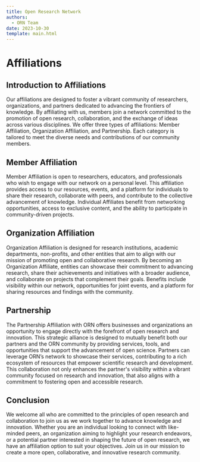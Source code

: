 ```yaml
---
title: Open Research Network
authors:
  - ORN Team
date: 2023-10-30
template: main.html
---
```


# Affiliations

## Introduction to Affiliations

Our affiliations are designed to foster a vibrant community of researchers,
organizations, and partners dedicated to advancing the frontiers of knowledge.
By affiliating with us, members join a network committed to the promotion of
open research, collaboration, and the exchange of ideas across various
disciplines. We offer three types of affiliations: Member Affiliation,
Organization Affiliation, and Partnership. Each category is tailored to meet the
diverse needs and contributions of our community members.

## Member Affiliation

Member Affiliation is open to researchers, educators, and professionals who wish
to engage with our network on a personal level. This affiliation provides access
to our resources, events, and a platform for individuals to share their
research, collaborate with peers, and contribute to the collective advancement
of knowledge. Individual Affiliates benefit from networking opportunities,
access to exclusive content, and the ability to participate in community-driven
projects.

## Organization Affiliation

Organization Affiliation is designed for research institutions, academic
departments, non-profits, and other entities that aim to align with our mission
of promoting open and collaborative research. By becoming an Organization
Affiliate, entities can showcase their commitment to advancing research, share
their achievements and initiatives with a broader audience, and collaborate on
projects that complement their goals. Benefits include visibility within our
network, opportunities for joint events, and a platform for sharing resources
and findings with the community.

## Partnership

The Partnership Affiliation with ORN offers businesses and organizations an
opportunity to engage directly with the forefront of open research and
innovation. This strategic alliance is designed to mutually benefit both our
partners and the ORN community by providing services, tools, and opportunities
that support the advancement of open science. Partners can leverage ORN’s
network to showcase their services, contributing to a rich ecosystem of
resources that empower scientific research and development. This collaboration
not only enhances the partner's visibility within a vibrant community focused on
research and innovation, that also aligns with a commitment to fostering open
and accessible research.

## Conclusion

We welcome all who are committed to the principles of open research and
collaboration to join us as we work together to advance knowledge and
innovation. Whether you are an individual looking to connect with like-minded
peers, an organization aiming to highlight your research endeavors, or a
potential partner interested in shaping the future of open research, we have an
affiliation option to suit your objectives. Join us in our mission to create a
more open, collaborative, and innovative research community.
